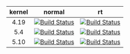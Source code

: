 | kernel | normal | rt |
|:---:|:---:|:---:|
|4.19 | [![Build Status](http://gfnd.rcn-ee.org:8080/view/BeagleBoard/job/beagleboard_kernel_builder/job/4.19/badge/icon)](http://gfnd.rcn-ee.org:8080/view/BeagleBoard/job/beagleboard_kernel_builder/job/4.19/) | [![Build Status](http://gfnd.rcn-ee.org:8080/view/BeagleBoard/job/beagleboard_kernel_builder/job/4.19-rt/badge/icon)](http://gfnd.rcn-ee.org:8080/view/BeagleBoard/job/beagleboard_kernel_builder/job/4.19-rt/) |
|5.4 | [![Build Status](http://gfnd.rcn-ee.org:8080/view/BeagleBoard/job/beagleboard_kernel_builder/job/5.4/badge/icon)](http://gfnd.rcn-ee.org:8080/view/BeagleBoard/job/beagleboard_kernel_builder/job/5.4/) | [![Build Status](http://gfnd.rcn-ee.org:8080/view/BeagleBoard/job/beagleboard_kernel_builder/job/5.4-rt/badge/icon)](http://gfnd.rcn-ee.org:8080/view/BeagleBoard/job/beagleboard_kernel_builder/job/5.4-rt/) |
|5.10 | [![Build Status](http://gfnd.rcn-ee.org:8080/view/BeagleBoard/job/beagleboard_kernel_builder/job/5.10/badge/icon)](http://gfnd.rcn-ee.org:8080/view/BeagleBoard/job/beagleboard_kernel_builder/job/5.10/) | [![Build Status](http://gfnd.rcn-ee.org:8080/view/BeagleBoard/job/beagleboard_kernel_builder/job/5.10-rt/badge/icon)](http://gfnd.rcn-ee.org:8080/view/BeagleBoard/job/beagleboard_kernel_builder/job/5.10-rt/) |
